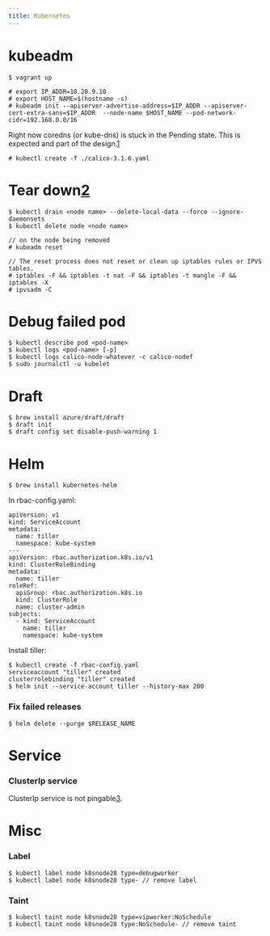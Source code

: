 ```yaml
---
title: Kubernetes
---
```


kubeadm
=======

    $ vagrant up

    # export IP_ADDR=10.20.9.10
    # export HOST_NAME=$(hostname -s)
    # kubeadm init --apiserver-advertise-address=$IP_ADDR --apiserver-cert-extra-sans=$IP_ADDR  --node-name $HOST_NAME --pod-network-cidr=192.168.0.0/16
    
Right now coredns (or kube-dns) is stuck in the Pending state. This is expected and part of the design.[1]

    # kubectl create -f ./calico-3.1.6.yaml

Tear down[2]
============

    $ kubectl drain <node name> --delete-local-data --force --ignore-daemonsets
    $ kubectl delete node <node name>

    // on the node being removed
    # kubeadm reset

    // The reset process does not reset or clean up iptables rules or IPVS tables.
    # iptables -F && iptables -t nat -F && iptables -t mangle -F && iptables -X
    # ipvsadm -C

Debug failed pod
=================

    $ kubectl describe pod <pod-name>
    $ kubectl logs <pod-name> [-p]
    $ kubectl logs calico-node-whatever -c calico-nodef
    $ sudo journalctl -u kubelet


Draft
=====

    $ brew install azure/draft/draft
    $ draft init
    $ draft config set disable-push-warning 1

Helm
=====

    $ brew install kubernetes-helm

In rbac-config.yaml:

    apiVersion: v1
    kind: ServiceAccount
    metadata:
      name: tiller
      namespace: kube-system
    ---
    apiVersion: rbac.authorization.k8s.io/v1
    kind: ClusterRoleBinding
    metadata:
      name: tiller
    roleRef:
      apiGroup: rbac.authorization.k8s.io
      kind: ClusterRole
      name: cluster-admin
    subjects:
      - kind: ServiceAccount
        name: tiller
        namespace: kube-system

Install tiller:

    $ kubectl create -f rbac-config.yaml
    serviceaccount "tiller" created
    clusterrolebinding "tiller" created
    $ helm init --service-account tiller --history-max 200

### Fix failed releases

    $ helm delete --purge $RELEASE_NAME

Service
=======

### ClusterIp service

ClusterIp service is not pingable[3].

Misc
====

### Label

    $ kubectl label node k8snode28 type=debugworker
    $ kubectl label node k8snode28 type- // remove label

### Taint

    $ kubectl taint node k8snode28 type=vipworker:NoSchedule
    $ kubectl taint node k8snode28 type:NoSchedule- // remove taint

[1]: https://kubernetes.io/docs/setup/independent/troubleshooting-kubeadm/#coredns-or-kube-dns-is-stuck-in-the-pending-state
[2]: https://kubernetes.io/docs/setup/independent/create-cluster-kubeadm/#tear-down
[3]: http://dockone.io/question/1433